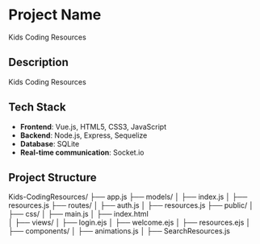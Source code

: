 # Project Name
Kids Coding Resources

## Description
Kids Coding Resources

## Tech Stack

- **Frontend**: Vue.js, HTML5, CSS3, JavaScript
- **Backend**: Node.js, Express, Sequelize
- **Database**: SQLite
- **Real-time communication**: Socket.io

## Project Structure
Kids-CodingResources/
├── app.js
├── models/ 
│   ├── index.js 
│   ├── resources.js
├── routes/
│   ├── auth.js
│   ├── resources.js
├── public/
│   ├── css/
│   ├── main.js
│   ├── index.html   
│   ├── views/ 
│        ├── login.ejs 
│        ├── welcome.ejs 
│        ├── resources.ejs 
│   ├── components/ 
│        ├── animations.js
│        ├── SearchResources.js
